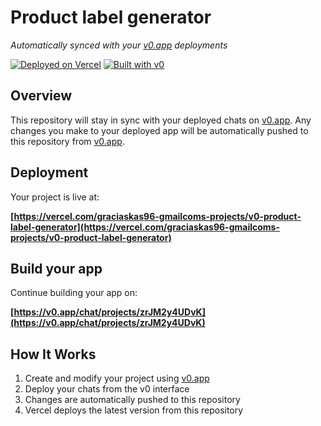 # Product label generator

*Automatically synced with your [v0.app](https://v0.app) deployments*

[![Deployed on Vercel](https://img.shields.io/badge/Deployed%20on-Vercel-black?style=for-the-badge&logo=vercel)](https://vercel.com/graciaskas96-gmailcoms-projects/v0-product-label-generator)
[![Built with v0](https://img.shields.io/badge/Built%20with-v0.app-black?style=for-the-badge)](https://v0.app/chat/projects/zrJM2y4UDvK)

## Overview

This repository will stay in sync with your deployed chats on [v0.app](https://v0.app).
Any changes you make to your deployed app will be automatically pushed to this repository from [v0.app](https://v0.app).

## Deployment

Your project is live at:

**[https://vercel.com/graciaskas96-gmailcoms-projects/v0-product-label-generator](https://vercel.com/graciaskas96-gmailcoms-projects/v0-product-label-generator)**

## Build your app

Continue building your app on:

**[https://v0.app/chat/projects/zrJM2y4UDvK](https://v0.app/chat/projects/zrJM2y4UDvK)**

## How It Works

1. Create and modify your project using [v0.app](https://v0.app)
2. Deploy your chats from the v0 interface
3. Changes are automatically pushed to this repository
4. Vercel deploys the latest version from this repository